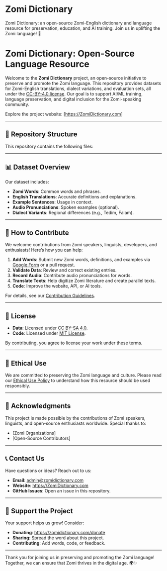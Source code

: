 # Zomi Dictionary
Zomi Dictionary: an open-source Zomi-English dictionary and language resource for preservation, education, and AI training. Join us in uplifting the Zomi language! 🌟
# Zomi Dictionary: Open-Source Language Resource

Welcome to the **Zomi Dictionary** project, an open-source initiative to preserve and promote the Zomi language. This repository provides datasets for Zomi-English translations, dialect variations, and evaluation sets, all under the [CC-BY-4.0 license](LICENSE). Our goal is to support AI/ML training, language preservation, and digital inclusion for the Zomi-speaking community.

Explore the project website: [https://ZomiDictionary.com]

---

## 📂 Repository Structure
This repository contains the following files:


---

## 📊 Dataset Overview
Our dataset includes:
- **Zomi Words**: Common words and phrases.
- **English Translations**: Accurate definitions and explanations.
- **Example Sentences**: Usage in context.
- **Audio Pronunciations**: Spoken examples (optional).
- **Dialect Variants**: Regional differences (e.g., Tedim, Falam).

---

## 🤝 How to Contribute
We welcome contributions from Zomi speakers, linguists, developers, and enthusiasts! Here’s how you can help:

1. **Add Words**: Submit new Zomi words, definitions, and examples via [Google Form](#) or a pull request.
2. **Validate Data**: Review and correct existing entries.
3. **Record Audio**: Contribute audio pronunciations for words.
4. **Translate Texts**: Help digitize Zomi literature and create parallel texts.
5. **Code**: Improve the website, API, or AI tools.

For details, see our [Contribution Guidelines](docs/CONTRIBUTING.md).

---

## 📜 License
- **Data**: Licensed under [CC BY-SA 4.0](https://creativecommons.org/licenses/by-sa/4.0/).
- **Code**: Licensed under [MIT License](LICENSE_CODE.md).

By contributing, you agree to license your work under these terms.

---

## 🌟 Ethical Use
We are committed to preserving the Zomi language and culture. Please read our [Ethical Use Policy](docs/ETHICS.md) to understand how this resource should be used responsibly.

---

## 🙏 Acknowledgments
This project is made possible by the contributions of Zomi speakers, linguists, and open-source enthusiasts worldwide. Special thanks to:
- [Zomi Organizations]
- [Open-Source Contributors]

---

## 📞 Contact Us
Have questions or ideas? Reach out to us:
- **Email**: admin@zomidictionary.com
- **Website**: https://ZomiDictionary.com
- **GitHub Issues**: Open an issue in this repository.

---

## 🌱 Support the Project
Your support helps us grow! Consider:
- **Donating**: https://zomidictionary.com/donate
- **Sharing**: Spread the word about this project.
- **Contributing**: Add words, code, or feedback.

---

Thank you for joining us in preserving and promoting the Zomi language! Together, we can ensure that Zomi thrives in the digital age. 🌍✨

